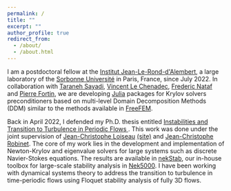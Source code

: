 ```yaml
---
permalink: /
title: ""
excerpt: ""
author_profile: true
redirect_from: 
  - /about/
  - /about.html
---
```


I am a postdoctoral fellow at the [Institut Jean-Le-Rond-d'Alembert](http://www.dalembert.upmc.fr/ijlrda/), a large laboratory of the [Sorbonne Université](https://goo.gl/maps/DNvQgSaevBBmWtos7) in Paris, France, since July 2022. In collaboration with [Taraneh Sayadi](https://www.researchgate.net/profile/Taraneh-Sayadi), [Vincent Le Chenadec](https://www.researchgate.net/profile/Vincent-Le-Chenadec), [Frederic Nataf](https://www.researchgate.net/profile/Frederic-Nataf) and [Pierre Fortin](https://pro.univ-lille.fr/pierre-fortin), we are developing [Julia](https://julialang.org/) packages for Krylov solvers preconditioners based on multi-level Domain Decomposition Methods (DDM) similar to the methods available in [FreeFEM](https://github.com/FreeFem).

Back in April 2022, I defended my Ph.D. thesis entitled [Instabilities and Transition to Turbulence in Periodic Flows
](https://www.researchgate.net/publication/362536309_Instabilities_and_transition_to_turbulence_in_periodic_flows). This work was done under the joint supervision of [Jean-Christophe Loiseau](https://www.researchgate.net/profile/Jean-Christophe-Loiseau) [(site)](https://loiseaujc.github.io/) and [Jean-Christophe Robinet](https://www.researchgate.net/profile/Jean-Christophe-Robinet). The core of my work lies in the development and implementation of Newton-Krylov and eigenvalue solvers for large systems such as discrete Navier-Stokes equations. The results are available in [nekStab](https://github.com/nekStab), our in-house toolbox for large-scale stability analysis in [Nek5000](https://github.com/Nek5000). I have been working with dynamical systems theory to address the transition to turbulence in time-periodic flows using Floquet stability analysis of fully 3D flows.

<!---

Research Activity
======

Transition to turbulence : Transition to turbulence is one of the most important unsolved problem in fluid dynamics. From an engineering point of view, turbulence may be beneficial (e.g. in mixing problems) or detrimental (e.g. in aerodynamics applications). In either case, a better understanding of the physical mechanisms causing the flow to transition to turbulence is needed. This increased understanding may then be used to try to promote or delay transition. In this context, part of my research is dedicated to understanding these mechanisms and predicting the onset of turbulence by using tools from dynamical system theory. In particular, we develop large-scale Newton-Krylov and eigenvalue solvers to perform stability analyses of fully three-dimensional flow configurations. This work has recently culminated in the development of nekStab, a user-friendly toolbox for the spectral element solver Nek5000. This toolbox will be released as open-source very shortly.
 --->
